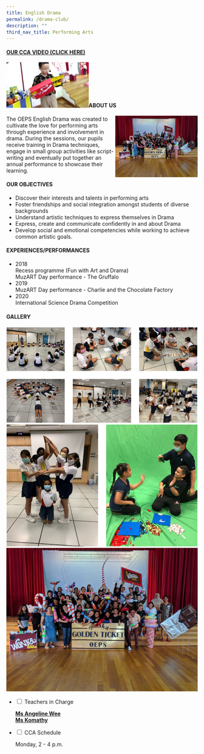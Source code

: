 ```yaml
---
title: English Drama
permalink: /drama-club/
description: ""
third_nav_title: Performing Arts
---
```

<h4><a title="Our CCA Video (Click here)" href="https://drive.google.com/file/d/12DVzz8Fgc9h9Rwi4NlxKWU_Nt_wHCOby/view?usp=sharing" target="_blank" rel="noopener">OUR CCA VIDEO (CLICK HERE)</a></h4>
<a href="https://drive.google.com/file/d/12DVzz8Fgc9h9Rwi4NlxKWU_Nt_wHCOby/view?usp=sharing"><img style="width: 43%;" src="/images/ed1.jpg" align = "left" /></a><br><br><br><br><br>
<h4><strong>ABOUT US</strong></h4>
<img style="width: 43%;" src="/images/ed2.jpeg" align = "right" />
<p>The OEPS English Drama was created to cultivate the love for performing arts through experience and involvement in drama. During the sessions, our pupils receive training in Drama techniques, engage in small group activities like script-writing and eventually put together an annual performance to showcase their learning.</p>
<h4><strong>OUR OBJECTIVES</strong></h4>
<ul>
<li>Discover their interests and talents in performing arts</li>
<li>Foster friendships and social integration amongst students of diverse backgrounds</li>
<li>Understand artistic techniques to express themselves in Drama&nbsp;</li>
<li>Express, create and communicate confidently in and about Drama</li>
<li>Develop social and emotional competencies while working to achieve common artistic goals.</li>
</ul>
<h4><strong>EXPERIENCES/PERFORMANCES</strong></h4>
<ul>
<li>2018<br />Recess programme (Fun with Art and Drama)<br />MuzART Day performance - The Gruffalo</li>
<li>2019<br />MuzART Day performance - Charlie and the Chocolate Factory</li>
<li>2020<br />International Science Drama Competition</li>
</ul>
<h4><strong>GALLERY</strong></h4>
<img src="/images/ed3.png"><br>
<img src="/images/ed4.png"><br>
<img src="/images/ed5.jpg">
<ul class="jekyllcodex_accordion">
<li><input id="accordion1" type="checkbox" /> <label for="accordion1">Teachers in Charge</label>
<div>
<p><span style="text-decoration: underline;"><strong>Ms Angeline Wee<br /></strong></span><span style="text-decoration: underline;"><strong>Ms Komathy</strong></span></p>
</div>
</li>
<li><input id="accordion2" type="checkbox" /> <label for="accordion2">CCA Schedule</label>
<div>
<p>Monday, 2 - 4 p.m.</p>
</div>
</li>
</ul>